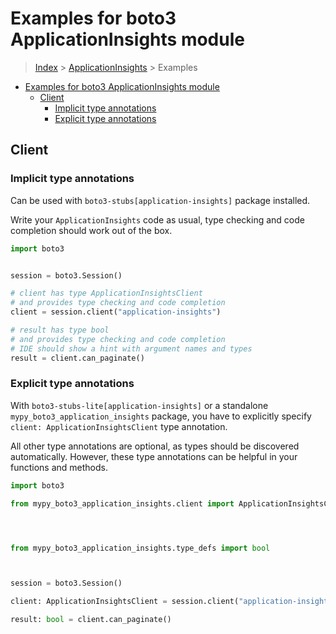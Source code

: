 <a id="examples-for-boto3-applicationinsights-module"></a>

# Examples for boto3 ApplicationInsights module

> [Index](../README.md) > [ApplicationInsights](./README.md) > Examples

- [Examples for boto3 ApplicationInsights module](#examples-for-boto3-applicationinsights-module)
  - [Client](#client)
    - [Implicit type annotations](#implicit-type-annotations)
    - [Explicit type annotations](#explicit-type-annotations)

<a id="client"></a>

## Client

<a id="implicit-type-annotations"></a>

### Implicit type annotations

Can be used with `boto3-stubs[application-insights]` package installed.

Write your `ApplicationInsights` code as usual, type checking and code
completion should work out of the box.

```python
import boto3


session = boto3.Session()

# client has type ApplicationInsightsClient
# and provides type checking and code completion
client = session.client("application-insights")

# result has type bool
# and provides type checking and code completion
# IDE should show a hint with argument names and types
result = client.can_paginate()
```

<a id="explicit-type-annotations"></a>

### Explicit type annotations

With `boto3-stubs-lite[application-insights]` or a standalone
`mypy_boto3_application_insights` package, you have to explicitly specify
`client: ApplicationInsightsClient` type annotation.

All other type annotations are optional, as types should be discovered
automatically. However, these type annotations can be helpful in your functions
and methods.

```python
import boto3

from mypy_boto3_application_insights.client import ApplicationInsightsClient




from mypy_boto3_application_insights.type_defs import bool



session = boto3.Session()

client: ApplicationInsightsClient = session.client("application-insights")

result: bool = client.can_paginate()
```
